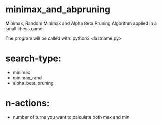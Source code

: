 # minimax_and_abpruning
Minimax, Random Minimax and Alpha Beta Pruning Algorithm applied in a small chess game

The program will be called with:
python3 <lastname.py> <search-type> <init-file> <n-actions>
  
# search-type:
  * minimax
  * minimax_rand
  * alpha_beta_pruning
  
# n-actions:
  * number of turns you want to calculate both max and min
  
